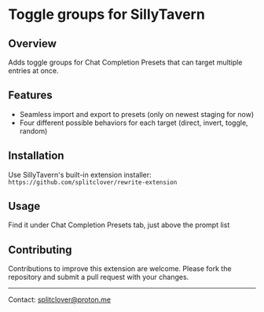 # Toggle groups for SillyTavern

## Overview

Adds toggle groups for Chat Completion Presets that can target multiple entries at once.

## Features

- Seamless import and export to presets (only on newest staging for now)
- Four different possible behaviors for each target (direct, invert, toggle, random)

## Installation

Use SillyTavern's built-in extension installer:
`https://github.com/splitclover/rewrite-extension`

## Usage

Find it under Chat Completion Presets tab, just above the prompt list

## Contributing

Contributions to improve this extension are welcome. Please fork the repository and submit a pull request with your changes.

---

Contact: splitclover@proton.me
